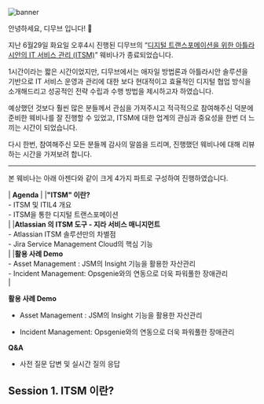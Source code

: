 ![banner](/assets/images/blog/TSM_Webinar_Title.png)

안녕하세요, 디무브 입니다! 🎈

지난 6월29일 화요일 오후4시 진행된 디무브의 “[디지털 트랜스포메이션을 위한 아틀라시안의 IT 서비스 관리 (ITSM)](https://talkit.tv/Event/2586 "https://talkit.tv/Event/2586")” 웨비나가 종료되었습니다.

1시간이라는 짧은 시간이었지만, 디무브에서는 애자일 방법론과 아틀라시안 솔루션을 기반으로 IT 서비스 운영과 관리에 대한 보다 현대적이고 효율적인 디지털 협업 방식을 소개해드리고 성공적인 전략 수립과 수행 방법을 제시하고자 하였습니다.

예상했던 것보다 훨씬 많은 분들께서 관심을 가져주시고 적극적으로 참여해주신 덕분에 준비한 웨비나를 잘 진행할 수 있었고, ITSM에 대한 업계의 관심과 중요성을 한번 더 느끼는 시간이 되었습니다.

다시 한번, 참여해주신 모든 분들께 감사의 말씀을 드리며, 진행했던 웨비나에 대해 리뷰하는 시간을 가져보려 합니다.

----------

본 웨비나는 아래 아젠다와 같이 크게 4가지 파트로 구성하여 진행하였습니다.

| **Agenda** |
|**"ITSM" 이란?** <br> -   ITSM 및 ITIL4 개요 <br> -   ITSM을 통한 디지털 트랜스포메이션 </br>|
|**Atlassian 의 ITSM 도구 - 지라 서비스 매니지먼트** <br> -   Atlassian ITSM 솔루션만의 차별점<br>  -   Jira Service Management Cloud의 핵심 기능<br>| 
|**활용 사례 Demo** <br> -   Asset Management : JSM의 Insight 기능을 활용한 자산관리 <br> -   Incident Management: Opsgenie와의 연동으로 더욱 파워풀한 장애관리 <br>|


**활용 사례 Demo**

-   Asset Management : JSM의 Insight 기능을 활용한 자산관리
    
-   Incident Management: Opsgenie와의 연동으로 더욱 파워풀한 장애관리
    

**Q&A**

-   사전 질문 답변 및 실시간 질의 응답
    

## Session 1. ITSM 이란?
<!--stackedit_data:
eyJoaXN0b3J5IjpbMTA0Njk0ODM4OCwtNDE3NDEwODU1LC0yMj
YxNDg1MjIsLTY2ODk3MzIwOSwtNzMxMzAzMDQ3LC0yMDg4NzQ2
NjEyXX0=
-->